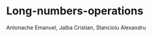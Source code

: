 Long-numbers-operations
=======================

Antonache Emanuel, Jalba Cristian, Stancioiu Alexandru
